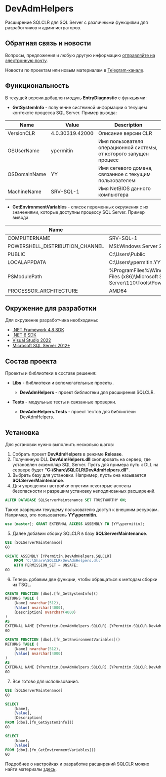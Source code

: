 # DevAdmHelpers

Расширение SQLCLR для SQL Server с различными функциями для разработчиков и администраторов.

## Обратная связь и новости

Вопросы, предложения и любую другую информацию [отправляйте на электронную почту](mailto:i.need.ypermitin@yandex.ru).

Новости по проектам или новым материалам в [Telegram-канале](https://t.me/TinyDevVault).

## Функциональность

В текущей версии добавлен модуль **EntryDiagnostic** с функциями:

* **GetSystemInfo** - получение системной информации о текущем контексте процесса SQL Server. Пример вывода:

| Name         | Value           | Description                                                        |
|--------------|-----------------|--------------------------------------------------------------------|
| VersionCLR   | 4.0.30319.42000 | Описание версии CLR                                                |
| OSUserName   | ypermitin       | Имя пользователя операционной системы, от которого запущен процесс |
| OSDomainName | YY              | Имя сетевого домена, связанное с текущим пользователем             |
| MachineName  | SRV-SQL-1       | Имя NetBIOS данного компьютера                                     |

* **GetEnvironmentVariables** - список переменных окружения с их значениями, которые доступны процессу SQL Server. Пример вывода:

| Name                            | Value                                                                                                                                                                                                                                           |
|---------------------------------|-------------------------------------------------------------------------------------------------------------------------------------------------------------------------------------------------------------------------------------------------|
| COMPUTERNAME                    | SRV-SQL-1                                                                                                                                                                                                                                       |
| POWERSHELL_DISTRIBUTION_CHANNEL | MSI:Windows Server 2019 Standard                                                                                                                                                                                                                |
| PUBLIC                          | C:\Users\Public                                                                                                                                                                                                                                 |
| LOCALAPPDATA                    | C:\Users\ypermitin.YY\AppData\Local                                                                                                                                                                                                             |
| PSModulePath                    | %ProgramFiles%\WindowsPowerShell\Modules;C:\Windows\system32\WindowsPowerShell\v1.0\Modules;C:\Program Files (x86)\Microsoft SQL Server\150\Tools\PowerShell\Modules\;C:\Program Files (x86)\Microsoft SQL Server\110\Tools\PowerShell\Modules\ |
| PROCESSOR_ARCHITECTURE          | AMD64                                                                                                                                                                                                                                           |

## Окружение для разработки

Для окружение разработчика необходимы:

* [.NET Framework 4.8 SDK](https://support.microsoft.com/ru-ru/topic/microsoft-net-framework-4-8-автономный-установщик-для-windows-9d23f658-3b97-68ab-d013-aa3c3e7495e0)
* [.NET 6 SDK](https://dotnet.microsoft.com/en-us/download/dotnet/6.0)
* [Visual Studio 2022](https://visualstudio.microsoft.com/ru/vs/)
* [Microsoft SQL Server 2012+](https://www.microsoft.com/ru-ru/sql-server/sql-server-downloads)

## Состав проекта

Проекты и библиотеки в составе решения:

* **Libs** - библиотеки и вспомогательные проекты.

	* **DevAdmHelpers** - проект библиотеки для расширения SQLCLR.

* **Tests** - модульные тесты и связанные проверки.

	* **DevAdmHelpers.Tests** - проект тестов для библиотеки DevAdmHelpers.

## Установка

Для установки нужно выполнить несколько шагов:

1. Собрать проект **DevAdmHelpers** в режиме **Release**.
2. Полученную DLL **DevAdmHelpers.dll** скопировать на сервер, где установлен экземпляр SQL Server. Пусть для примера путь к DLL на сервере будет **"C:\Share\SQLCLR\DevAdmHelpers.dll"**.
3. Выбрать базу для установки. Например, пусть она называется **SQLServerMaintenance**.
4. Для упрощения настройки опустим некоторые аспекты безопасности и разрешим установку неподписанных расширений.

```sql
ALTER DATABASE SQLServerMaintenance SET TRUSTWORTHY ON;
```

Также разрешим текущему пользователю доступ к внешним ресурсам. Например, это пользователь **YY\ypermitin**.

```sql
use [master]; GRANT EXTERNAL ACCESS ASSEMBLY TO [YY\ypermitin];
```

5. Далее добавим сборку SQLCLR в базу **SQLServerMaintenance**.

```sql
USE [SQLServerMaintenance]
GO

CREATE ASSEMBLY [YPermitin.DevAdmHelpers.SQLCLR]
	FROM 'C:\Share\SQLCLR\DevAdmHelpers.dll'
	WITH PERMISSION_SET = UNSAFE;
GO
```

6. Теперь добавим две функции, чтобы обращаться к методам сборки из TSQL.

```sql
CREATE FUNCTION [dbo].[fn_GetSystemInfo]()  
RETURNS TABLE (
	[Name] nvarchar(512),
	[Value] nvarchar(4000),
	[Description] nvarchar(4000)
)
AS   
EXTERNAL NAME [YPermitin.DevAdmHelpers.SQLCLR].[YPermitin.SQLCLR.DevAdmHelpers.EntryDiagnostic].[GetSystemInfo];
GO

CREATE FUNCTION [dbo].[fn_GetEnvironmentVariables]()  
RETURNS TABLE (
	[Name] nvarchar(512),
	[Value] nvarchar(4000)
)
AS   
EXTERNAL NAME [YPermitin.DevAdmHelpers.SQLCLR].[YPermitin.SQLCLR.DevAdmHelpers.EntryDiagnostic].[GetEnvironmentVariables];
GO
```

7. Все готово для использования.

```sql
USE [SQLServerMaintenance]
GO

SELECT
	[Name],
	[Value],
	[Description]
FROM [dbo].[fn_GetSystemInfo]()
GO

SELECT
	[Name],
	[Value]
FROM [dbo].[fn_GetEnvironmentVariables]()
GO
```

Подробнее о настройках и разработке расширений SQLCLR можно найти материалы [здесь](../../).